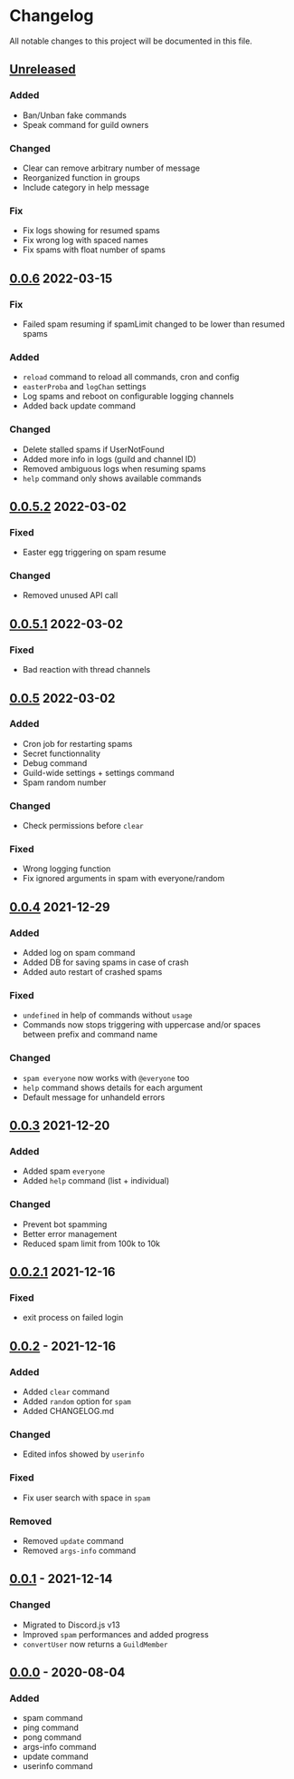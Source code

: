 # Changelog

All notable changes to this project will be documented in this file.

## [Unreleased]

### Added
 - Ban/Unban fake commands
 - Speak command for guild owners

### Changed
 - Clear can remove arbitrary number of message
 - Reorganized function in groups
 - Include category in help message

### Fix
 - Fix logs showing for resumed spams
 - Fix wrong log with spaced names
 - Fix spams with float number of spams

## [0.0.6] 2022-03-15

### Fix
 - Failed spam resuming if spamLimit changed to be lower than resumed spams

### Added
 - `reload` command to reload all commands, cron and config
 - `easterProba` and `logChan` settings
 - Log spams and reboot on configurable logging channels
 - Added back update command

### Changed
 - Delete stalled spams if UserNotFound
 - Added more info in logs (guild and channel ID)
 - Removed ambiguous logs when resuming spams
 - `help` command only shows available commands

## [0.0.5.2] 2022-03-02

### Fixed
 - Easter egg triggering on spam resume

### Changed
 - Removed unused API call

## [0.0.5.1] 2022-03-02

### Fixed
 - Bad reaction with thread channels

## [0.0.5] 2022-03-02

### Added
 - Cron job for restarting spams
 - Secret functionnality
 - Debug command
 - Guild-wide settings + settings command
 - Spam random number

### Changed
 - Check permissions before `clear`

### Fixed
 - Wrong logging function
 - Fix ignored arguments in spam with everyone/random

## [0.0.4] 2021-12-29

### Added
 - Added log on spam command
 - Added DB for saving spams in case of crash
 - Added auto restart of crashed spams

### Fixed
 - `undefined` in help of commands without `usage`
 - Commands now stops triggering with uppercase and/or spaces between prefix and command name

### Changed
 - `spam everyone` now works with `@everyone` too
 - `help` command shows details for each argument
 - Default message for unhandeld errors

## [0.0.3] 2021-12-20

### Added

 - Added spam `everyone`
 - Added `help` command (list + individual)

### Changed

 - Prevent bot spamming
 - Better error management
 - Reduced spam limit from 100k to 10k

## [0.0.2.1] 2021-12-16

### Fixed

- exit process on failed login

## [0.0.2] - 2021-12-16

### Added 

- Added `clear` command
- Added `random` option for `spam`
- Added CHANGELOG.md

### Changed

- Edited infos showed by `userinfo`

### Fixed

- Fix user search with space in `spam`

### Removed

- Removed `update` command
- Removed `args-info` command

## [0.0.1] - 2021-12-14

### Changed

- Migrated to Discord.js v13
- Improved `spam` performances and added progress
- `convertUser` now returns a `GuildMember`

## [0.0.0] - 2020-08-04

### Added

- spam command
- ping command
- pong command
- args-info command
- update command
- userinfo command


[unreleased]: https://github.com/Zone04/discord-bot/compare/v0.0.6...HEAD
[0.0.6]: https://github.com/Zone04/discord-bot/compare/v0.0.5.2...v0.0.6
[0.0.5.2]: https://github.com/Zone04/discord-bot/compare/v0.0.5.1...v0.0.5.2
[0.0.5.1]: https://github.com/Zone04/discord-bot/compare/v0.0.5...v0.0.5.1
[0.0.5]: https://github.com/Zone04/discord-bot/compare/v0.0.4...v0.0.5
[0.0.4]: https://github.com/Zone04/discord-bot/compare/v0.0.3...v0.0.4
[0.0.3]: https://github.com/Zone04/discord-bot/compare/v0.0.2.1...v0.0.3
[0.0.2.1]: https://github.com/Zone04/discord-bot/compare/v0.0.2...v0.0.2.1
[0.0.2]: https://github.com/Zone04/discord-bot/compare/v0.0.1...v0.0.2
[0.0.1]: https://github.com/Zone04/discord-bot/compare/v0.0.0...v0.0.1
[0.0.0]: https://github.com/Zone04/discord-bot/releases/tag/v0.0.0